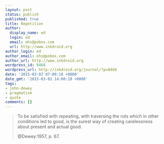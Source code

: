 ```yaml
---
layout: post
status: publish
published: true
title: Repetition
author:
  display_name: ed
  login: ed
  email: ehs@pobox.com
  url: http://www.inkdroid.org
author_login: ed
author_email: ehs@pobox.com
author_url: http://www.inkdroid.org
wordpress_id: 8468
wordpress_url: http://inkdroid.org/journal/?p=8468
date: '2015-03-02 07:00:18 +0000'
date_gmt: '2015-03-02 14:00:18 +0000'
tags:
- john-dewey
- pragmatism
- quote
comments: []
---
```


<blockquote>
<p>To be satisfied with repeating, with traversing the ruts which in other conditions led to good, is the surest way of creating carelessness about present and actual good.</p>
<p>
@Dewey:1957, p. 67.
</blockquote>
